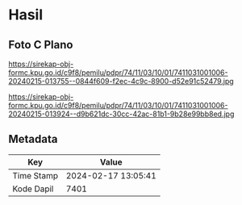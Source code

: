 # Hasil

## Foto C Plano

https://sirekap-obj-formc.kpu.go.id/c9f8/pemilu/pdpr/74/11/03/10/01/7411031001006-20240215-013755--0844f609-f2ec-4c9c-8900-d52e91c52479.jpg

https://sirekap-obj-formc.kpu.go.id/c9f8/pemilu/pdpr/74/11/03/10/01/7411031001006-20240215-013924--d9b621dc-30cc-42ac-81b1-9b28e99bb8ed.jpg


## Metadata

| Key        | Value               |
| ---------- | ------------------- |
| Time Stamp | 2024-02-17 13:05:41 |
| Kode Dapil | 7401                |



